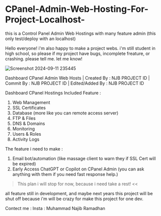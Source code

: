 # CPanel-Admin-Web-Hosting-For-Project-Localhost-
this is a Control Panel Admin Web Hostings with many feature admin (this only test/deploy with an localhost)

Hello everyone! i'm also happy to make a project webs. i'm still student in high school, so please if my project have bugs, incomplete freature, or crashing. please tell me. let me know!

![Screenshot 2024-09-11 235445](https://github.com/user-attachments/assets/05d7fada-e0fc-41e5-b179-92ecee2a6c36)

Dashboard CPanel Admin Web Hosts
| Created By : NJB PROJECT ID
| Commit By : NJB PROJECT ID
| Edited/Added By : NJB PROJECT ID

Dashboard CPanel Hostings Included Feature :
1. Web Management
2. SSL Certificates
3. Database (more like you can remote access server)
4. FTP & Files
5. DNS & Domains
6. Monitoring
7. Users & Roles
8. Activity Logs

The feature i need to make :
1. Email bot/automation (like massage client to warn they if SSL Cert will be expired)
2. Early Access ChatGPT or Copilot on CPanel Admin (you can ask anything with them if you need fast response help.)

> This plan i will stop for now, because i need take a rest! <<

all feature still in development, and maybe next years this project will be shut off because i'm will be crazy for make this project for one dev.

Contect me : 
Insta : Muhammad Najib Ramadhan
